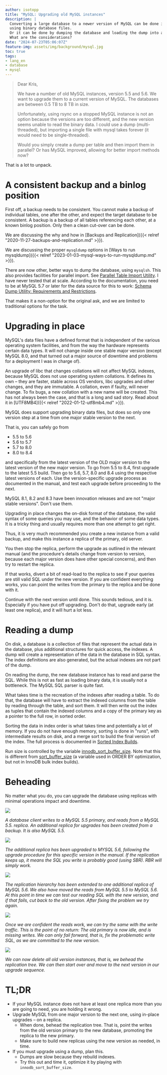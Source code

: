 ```yaml
---
author: isotopp
title: "MySQL: Upgrading old MySQL instances"
description: |
  Converting a large database to a newer version of MySQL can be done in place,
  using binary database files.
  Or it can be done by dumping the database and loading the dump into a newer version.
  What are the considerations?
date: "2024-07-23T05:06:07Z"
feature-img: assets/img/background/mysql.jpg
toc: true
tags:
- lang_en
- database
- mysql
---
```


> Dear Kris,
> 
> We have a number of old MySQL instances, version 5.5 and 5.6.
> We want to upgrade them to a current version of MySQL.
> The databases are between 0.5 TB to 8 TB in size.
>
> Unfortunately, using rsync on a stopped MySQL instance is not an option because the versions are too different,
> and the new version seems unable to read the binary data.
> I could use a dump (multi-threaded), but importing a single file with mysql takes forever
> (it would need to be single-threaded).
> 
> Would you simply create a dump per table and then import them in parallel?
> Or has MySQL improved, allowing for better import methods now?

That is a lot to unpack.

# A consistent backup and a binlog position

First off, a backup needs to be consistent.
You cannot make a backup of individual tables, one after the other, and expect the target database to be consistent.
A backup is a backup of all tables referencing each other, at a known binlog position.
Only then a clean cut-over can be done.

We are discussing the why and how in 
[Backups and Replication]({{< relref "2020-11-27-backups-and-replication.md" >}}).

We are discussing the proper `mysqldump` options in
[Ways to run mysqldump]({{< relref "2023-01-03-mysql-ways-to-run-mysqldump.md" >}}).

There are now other, better ways to dump the database, using `mysqlsh`.
This also provides facilities for parallel import.
See 
[Parallel Table Import Utility](https://dev.mysql.com/doc/mysql-shell/8.4/en/mysql-shell-utilities-parallel-table.html).
I have never tested that at scale.
According to the documentation, you need to be at MySQL 5.7 or later for the data source for this to work:
[Schema Dump Utility: Requirements and Restrictions](https://dev.mysql.com/doc/mysql-shell/8.4/en/mysql-shell-utilities-dump-instance-schema.html#mysql-shell-utilities-dump-opt-requirements).

That makes it a non-option for the original ask, and we are limited to traditional options for the task.

# Upgrading in place

MySQL's data files have a defined format that is independent of the various operating system facilities,
and from the way the hardware represents certain data types.
It will not change inside one stable major version (except MySQL 8.0,
and that turned out a major source of downtime and problems for a deployment I was in charge of).

An upgrade of libc that changes collations will not affect MySQL indexes,
because MySQL does not use operating system collations.
It defines its own – they are faster, stable across OS vendors, libc upgrades and other changes, and they are immutable.
A collation, even if faulty, will never change.
To fix bugs, a new collation with a new name will be created.
This has not always been the case, and that is a long and sad story.
Read about it in
[UTF8MB4]({{< relref "2022-01-12-utf8mb4.md" >}}).

MySQL does support upgrading binary data files,
but does so only one version step at a time from one major stable version to the next.

That is, you can safely go from
- 5.5 to 5.6
- 5.6 to 5.7
- 5.7 to 8.0
- 8.0 to 8.4

and specifically from the latest version of the OLD major version to the latest version of the new major version.
To go from 5.5 to 8.4, first upgrade to the latest 5.5 build.
Then go to 5.6, 5.7, 8.0 and 8.4 using the respective latest versions of each.
Use the version-specific upgrade process as documented in the manual,
and test each upgrade before proceeding to the next.

MySQL 8.1, 8.2 and 8.3 have been innovation releases and are not "major stable versions".
Don't use them.

Upgrading in place changes the on-disk format of the database,
the valid syntax of some queries you may use, and the behavior of some data types.
It is a tricky thing and usually requires more than one attempt to get right.

Thus, it is very much recommended you create a new instance from a valid backup,
and make this instance a replica of the primary, old server.

You then stop the replica, perform the upgrade as outlined in the relevant manual
(and the procedure's details change from version to version,
because each major version does have other special concerns),
and then try to restart the replica.

If that works, divert a bit of read-load to the replica to see if your queries are still valid SQL under the new version.
If you are confident everything works, you can point the writes from the primary to the replica and be done with it.

Continue with the next version until done.
This sounds tedious, and it is.
Especially if you have put off upgrading.
Don't do that, upgrade early (at least one replica), and it will hurt a lot less.

# Reading a dump

On disk, a database is a collection of files that represent the actual data in the database,
plus additional structures for quick access, the indexes.
A dump will create a representation of the data in the database in SQL syntax.
The index definitions are also generated, but the actual indexes are not part of the dump.

On reading the dump, the new database instance has to read and parse the SQL.
While this is not as fast as loading binary data, it is usually not a bottleneck.
The MySQL SQL parser is quite fast.

What takes time is the recreation of the indexes after reading a table.
To do that, the database will have to extract the indexed columns from the table by reading through the table,
and sort them.
It will then write out the index as tuples
that contain the indexed columns and a copy of the primary key as a pointer to the full row,
in sorted order.

Sorting the data in index order is what takes time and potentially a lot of memory.
If you do not have enough memory, sorting is done in "runs", with intermediate results on disk,
and a merge sort to build the final version of the index.
The full process is documented in
[Sorted Index Builds](https://dev.mysql.com/doc/refman/8.4/en/sorted-index-builds.html).

Run size is controlled by the variable
[innodb_sort_buffer_size](https://dev.mysql.com/doc/refman/8.4/en/innodb-parameters.html#sysvar_innodb_sort_buffer_size).
Note that this is different from
[sort_buffer_size](https://dev.mysql.com/doc/refman/8.4/en/server-system-variables.html#sysvar_sort_buffer_size)
(a variable used in ORDER BY optimization, but not in InnoDB bulk index builds).

# Beheading

No matter what you do, you can upgrade the database using replicas with minimal operations impact and downtime.

![](/uploads/2024/07/upgrade-01.png)

*A database client writes to a MySQL 5.5 primary, and reads from a MySQL 5.5.
replica.
An additional replica for upgrades has been created from a backup. It is also MySQL 5.5.*

![](/uploads/2024/07/upgrade-02.png)

*The additional replica has been upgraded to MYSQL 5.6,
following the upgrade procedure for this specific version in the manual.
If the replication keeps up, it means the SQL you write is probably good (using SBR).
RBR will simply work.*

![](/uploads/2024/07/upgrade-03.png)

*The replication hierarchy has been extended to one additional replica of MySQL 5.6.
We also have moved the reads from MySQL 5.5 to MySQL 5.6.
At this point in time we can test our reading SQL with the new version, and if that fails, cut back to the old version.
After fixing the problem we try again.*

![](/uploads/2024/07/upgrade-04.png)

*Once we are confident the reads work, we can try the same with the write traffic.
This is the point of no return: The old primary is now idle, and is missing writes.
We can only fail forward, that is, fix the problematic write SQL, as we are committed to the new version.*

![](/uploads/2024/07/upgrade-05.png)

*We can now delete all old version instances, that is, we behead the replication tree.
We can then start over and move to the next version in our upgrade sequence.*


# TL;DR

- If your MySQL instance does not have at least one replica more than you are going to need, you are holding it wrong.
- Upgrade MySQL from one major version to the next one, using in-place upgrades – on a replica.
  - When done, behead the replication tree. That is, point the writes from the old version primary to the new database,
    promoting the replica to the new primary.
  - Make sure to build new replicas using the new version as needed, in time.
- If you must upgrade using a dump, plan this.
  - Dumps are slow because they rebuild indexes.
  - Try this out and time it, optimize it by playing with `innodb_sort_buffer_size`.
